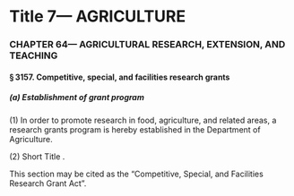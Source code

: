 
# Title 7— AGRICULTURE
### CHAPTER 64— AGRICULTURAL RESEARCH, EXTENSION, AND TEACHING
#### § 3157. Competitive, special, and facilities research grants
##### (a) Establishment of grant program

(1) In order to promote research in food, agriculture, and related areas, a research grants program is hereby established in the Department of Agriculture.

(2) Short Title .

This section may be cited as the “Competitive, Special, and Facilities Research Grant Act”.
